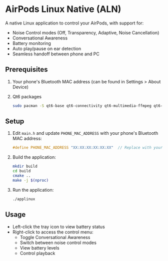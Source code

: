 # AirPods Linux Native (ALN)

A native Linux application to control your AirPods, with support for:

- Noise Control modes (Off, Transparency, Adaptive, Noise Cancellation)
- Conversational Awareness
- Battery monitoring
- Auto play/pause on ear detection
- Seamless handoff between phone and PC

## Prerequisites

1. Your phone's Bluetooth MAC address (can be found in Settings > About Device)
2. Qt6 packages

   ```bash
   sudo pacman -S qt6-base qt6-connectivity qt6-multimedia-ffmpeg qt6-multimedia # Arch Linux / EndeavourOS
   ```

## Setup

1. Edit `main.h` and update `PHONE_MAC_ADDRESS` with your phone's Bluetooth MAC address:

   ```cpp
   #define PHONE_MAC_ADDRESS "XX:XX:XX:XX:XX:XX"  // Replace with your phone's MAC
   ```

2. Build the application:

   ```bash
   mkdir build
   cd build
   cmake ..
   make -j $(nproc)
   ```

3. Run the application:

   ```bash
   ./applinux
   ```

## Usage

- Left-click the tray icon to view battery status
- Right-click to access the control menu:
  - Toggle Conversational Awareness
  - Switch between noise control modes
  - View battery levels
  - Control playback

